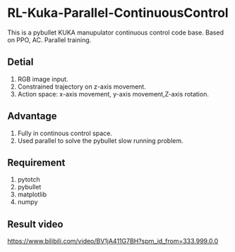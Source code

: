 # RL-Kuka-Parallel-ContinuousControl
This is a pybullet KUKA manupulator continuous control code base. Based on PPO, AC. Parallel training.
## Detial
1. RGB image input.
2. Constrained trajectory on z-axis movement.
3. Action space: x-axis movement, y-axis movement,Z-axis rotation.
## Advantage
1. Fully in continous control space.
2. Used parallel to solve the pybullet slow running problem.
## Requirement
1. pytotch
2. pybullet
3. matplotlib
4. numpy
## Result video
https://www.bilibili.com/video/BV1jA411G7BH?spm_id_from=333.999.0.0
